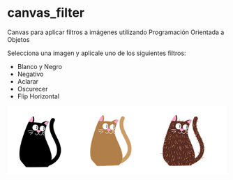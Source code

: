 # canvas_filter

Canvas para aplicar filtros a imágenes utilizando Programación Orientada a Objetos

Selecciona una imagen y aplicale uno de los siguientes filtros:

- Blanco y Negro
- Negativo
- Aclarar
- Oscurecer
- Flip Horizontal

<img src="./assets/cat-g9932c27bb_640.png" alt="cats" />